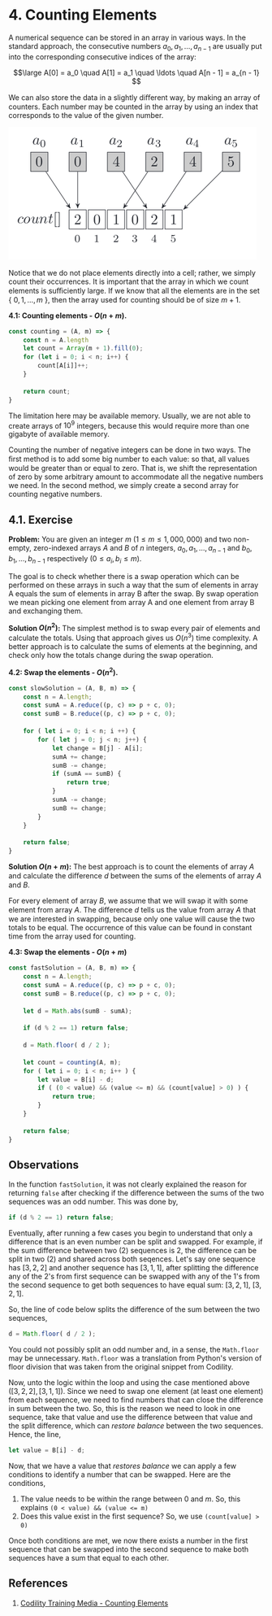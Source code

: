 # 4. Counting Elements

A numerical sequence can be stored in an array in various ways. In the standard approach, the consecutive numbers $a_0, a_1, \ldots, a_{n - 1}$ are usually put into the corresponding consecutive indices of the array:

$$\large
A[0] = a_0 \quad A[1] = a_1 \quad \ldots \quad A[n - 1] = a_{n - 1}
$$

We can also store the data in a slightly diﬀerent way, by making an array of counters. Each number may be counted in the array by using an index that corresponds to the value of the given number.

![Sequence of numbers counted](/.attachments/counter-sequence.png)

Notice that we do not place elements directly into a cell; rather, we simply count their occurrences. It is important that the array in which we count elements is suﬃciently large. If we know that all the elements are in the set { $0, 1, \ldots , m$ }, then the array used for counting should be of size $m + 1$.

**4.1: Counting elements - $O(n + m)$.**
```js
const counting = (A, m) => {
    const n = A.length
    let count = Array(m + 1).fill(0);
    for (let i = 0; i < n; i++) {
        count[A[i]]++;
    }

    return count;
}
```

The limitation here may be available memory. Usually, we are not able to create arrays of $10^9$ integers, because this would require more than one gigabyte of available memory.

Counting the number of negative integers can be done in two ways. The ﬁrst method is to add some big number to each value: so that, all values would be greater than or equal to zero. That is, we shift the representation of zero by some arbitrary amount to accommodate all the negative numbers we need. In the second method, we simply create a second array for counting negative numbers.

## 4.1. Exercise

**Problem:** You are given an integer $m$ $(1 \leq m \leq 1,000,000)$ and two non-empty, zero-indexed arrays $A$ and $B$ of $n$ integers, $a_0, a_1 ,\ldots , a_{n−1}$ and $b_0, b_1, \ldots, b_{n−1}$ respectively $(0 \leq a_i, b_i \leq m)$.

The goal is to check whether there is a swap operation which can be performed on these arrays in such a way that the sum of elements in array A equals the sum of elements in array B after the swap. By swap operation we mean picking one element from array A and one element from array B and exchanging them.

**Solution $O(n^2)$:** The simplest method is to swap every pair of elements and calculate the totals. Using that approach gives us $O(n^3)$ time complexity. A better approach is to calculate the sums of elements at the beginning, and check only how the totals change during the swap operation.

**4.2: Swap the elements - $O(n^2)$.**
```js
const slowSolution = (A, B, m) => {
    const n = A.length;
    const sumA = A.reduce((p, c) => p + c, 0);
    const sumB = B.reduce((p, c) => p + c, 0);

    for ( let i = 0; i < n; i ++) {
        for ( let j = 0; j < n; j++) {
            let change = B[j] - A[i];
            sumA += change;
            sumB -= change;
            if (sumA == sumB) {
                return true;
            }
            sumA -= change;
            sumB += change;
        }
    }

    return false;
}
```

**Solution $O(n + m)$:** The best approach is to count the elements of array $A$ and calculate the diﬀerence $d$ between the sums of the elements of array $A$ and $B$.

For every element of array $B$, we assume that we will swap it with some element from array $A$. The diﬀerence $d$ tells us the value from array $A$ that we are interested in swapping, because only one value will cause the two totals to be equal. The occurrence of this value can be found in constant time from the array used for counting.

**4.3: Swap the elements - $O(n + m)$**
```js
const fastSolution = (A, B, m) => {
    const n = A.length;
    const sumA = A.reduce((p, c) => p + c, 0);
    const sumB = B.reduce((p, c) => p + c, 0);

    let d = Math.abs(sumB - sumA);

    if (d % 2 == 1) return false;

    d = Math.floor( d / 2 );

    let count = counting(A, m);
    for ( let i = 0; i < n; i++ ) {
        let value = B[i] - d;
        if ( (0 < value) && (value <= m) && (count[value] > 0) ) {
            return true;
        }
    }

    return false;
}
```

## Observations

In the function `fastSolution`, it was not clearly explained the reason for returning `false` after checking if the difference between the sums of the two sequences was an odd number. This was done by,

```js
if (d % 2 == 1) return false;
```

Eventually, after running a few cases you begin to understand that only a difference that is an even number can be split and swapped. For example, if the sum difference between two (2) sequences is 2, the difference can be split in two (2) and shared across both seqences. Let's say one sequence has $[3, 2, 2]$ and another sequence has $[3, 1, 1]$, after splitting the difference any of the 2's from first sequence can be swapped with any of the 1's from the second sequence to get both sequences to have equal sum: $[3, 2, 1]$, $[3, 2, 1]$.

So, the line of code below splits the difference of the sum between the two sequences,

```js
d = Math.floor( d / 2 );
```

You could not possibly split an odd number and, in a sense, the `Math.floor` may be unnecessary. `Math.floor` was a translation from Python's version of floor division that was taken from the original snippet from Codility.

Now, unto the logic within the loop and using the case mentioned above $([3, 2, 2], [3, 1, 1])$. Since we need to swap one element (at least one element) from each sequence, we need to find numbers that can close the difference in sum between the two. So, this is the reason we need to look in one sequence, take that value and use the difference between that value and the split difference, which can _restore balance_ between the two sequences. Hence, the line,

```js
let value = B[i] - d;
```

Now, that we have a value that _restores balance_ we can apply a few conditions to identify a number that can be swapped. Here are the conditions,

1. The value needs to be within the range between 0 and $m$. So, this explains `(0 < value) && (value <= m)`
2. Does this value exist in the first sequence? So, we use `(count[value] > 0)`

Once both conditions are met, we now there exists a number in the first sequence that can be swapped into the second sequence to make both sequences have a sum that equal to each other.

## References

1. [Codility Training Media - Counting Elements](https://codility.com/media/train/2-CountingElements.pdf)